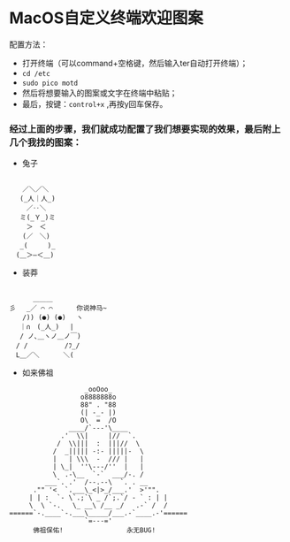 # MacOS自定义终端欢迎图案

配置方法：
- 打开终端（可以command+空格键，然后输入ter自动打开终端）；
- `cd /etc`
- `sudo pico motd`
- 然后将想要输入的图案或文字在终端中粘贴；
- 最后，按键：`control+x` ,再按y回车保存。

### 经过上面的步骤，我们就成功配置了我们想要实现的效果，最后附上几个我找的图案：

- 兔子
```shell

　　／＼／＼
　 (_人｜人_)
　　 ／‥＼
　 ミ(_Ｙ_)ミ
　　 ＞　＜
　　(／　＼)
　 _(　　　)_
　(＿＞―＜＿)
```

- 装莽
```shell

 　　　＿＿＿ 
彡　 _／ ⌒ ⌒      你说神马~
　　/)) (●) (●) 　ヽ
　 ｜∩　(_人_)　 | 
　 / ノ､＿ヽノ＿ノ￣) 
　/ /　　　　　 /ﾌ_/ 
　L＿／＼　　　 ＼(
```

- 如来佛祖
```shell
                   _ooOoo_
                  o8888888o
                  88" . "88
                  (| -_- |)
                  O\  =  /O
               ____/`---'\____
             .'  \\|     |//  `.
            /  \\|||  :  |||//  \
           /  _||||| -:- |||||-  \
           |   | \\\  -  /// |   |
           | \_|  ''\---/''  |   |
           \  .-\__  `-`  ___/-. /
         ___`. .'  /--.--\  `. . __
      ."" '<  `.___\_<|>_/___.'  >'"".
     | | :  `- \`.;`\ _ /`;.`/ - ` : | |
     \  \ `-.   \_ __\ /__ _/   .-` /  /
======`-.____`-.___\_____/___.-`____.-'======
                   `=---='
      佛祖保佑!                永无BUG!
```

